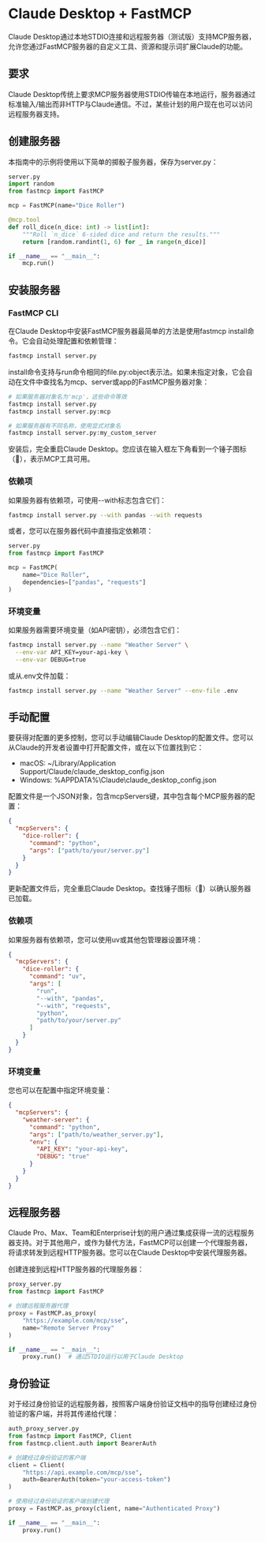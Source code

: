 # Claude Desktop + FastMCP

Claude Desktop通过本地STDIO连接和远程服务器（测试版）支持MCP服务器，允许您通过FastMCP服务器的自定义工具、资源和提示词扩展Claude的功能。

## 要求
Claude Desktop传统上要求MCP服务器使用STDIO传输在本地运行，服务器通过标准输入/输出而非HTTP与Claude通信。不过，某些计划的用户现在也可以访问远程服务器支持。

## 创建服务器
本指南中的示例将使用以下简单的掷骰子服务器，保存为server.py：
```python
server.py
import random
from fastmcp import FastMCP

mcp = FastMCP(name="Dice Roller")

@mcp.tool
def roll_dice(n_dice: int) -> list[int]:
    """Roll `n_dice` 6-sided dice and return the results."""
    return [random.randint(1, 6) for _ in range(n_dice)]

if __name__ == "__main__":
    mcp.run()
```

## 安装服务器
### FastMCP CLI
在Claude Desktop中安装FastMCP服务器最简单的方法是使用fastmcp install命令。它会自动处理配置和依赖管理：
```bash
fastmcp install server.py
```

install命令支持与run命令相同的file.py:object表示法。如果未指定对象，它会自动在文件中查找名为mcp、server或app的FastMCP服务器对象：
```bash
# 如果服务器对象名为'mcp'，这些命令等效
fastmcp install server.py
fastmcp install server.py:mcp

# 如果服务器有不同名称，使用显式对象名
fastmcp install server.py:my_custom_server
```

安装后，完全重启Claude Desktop。您应该在输入框左下角看到一个锤子图标（🔨），表示MCP工具可用。

### 依赖项
如果服务器有依赖项，可使用--with标志包含它们：
```bash
fastmcp install server.py --with pandas --with requests
```

或者，您可以在服务器代码中直接指定依赖项：
```python
server.py
from fastmcp import FastMCP

mcp = FastMCP(
    name="Dice Roller",
    dependencies=["pandas", "requests"]
)
```

### 环境变量
如果服务器需要环境变量（如API密钥），必须包含它们：
```bash
fastmcp install server.py --name "Weather Server" \
  --env-var API_KEY=your-api-key \
  --env-var DEBUG=true
```

或从.env文件加载：
```bash
fastmcp install server.py --name "Weather Server" --env-file .env
```

## 手动配置
要获得对配置的更多控制，您可以手动编辑Claude Desktop的配置文件。您可以从Claude的开发者设置中打开配置文件，或在以下位置找到它：

- macOS: ~/Library/Application Support/Claude/claude_desktop_config.json
- Windows: %APPDATA%\Claude\claude_desktop_config.json

配置文件是一个JSON对象，包含mcpServers键，其中包含每个MCP服务器的配置：
```json
{
  "mcpServers": {
    "dice-roller": {
      "command": "python",
      "args": ["path/to/your/server.py"]
    }
  }
}
```

更新配置文件后，完全重启Claude Desktop。查找锤子图标（🔨）以确认服务器已加载。

### 依赖项
如果服务器有依赖项，您可以使用uv或其他包管理器设置环境：
```json
{
  "mcpServers": {
    "dice-roller": {
      "command": "uv",
      "args": [
        "run",
        "--with", "pandas",
        "--with", "requests", 
        "python",
        "path/to/your/server.py"
      ]
    }
  }
}
```

### 环境变量
您也可以在配置中指定环境变量：
```json
{
  "mcpServers": {
    "weather-server": {
      "command": "python",
      "args": ["path/to/weather_server.py"],
      "env": {
        "API_KEY": "your-api-key",
        "DEBUG": "true"
      }
    }
  }
}
```

## 远程服务器
Claude Pro、Max、Team和Enterprise计划的用户通过集成获得一流的远程服务器支持。对于其他用户，或作为替代方法，FastMCP可以创建一个代理服务器，将请求转发到远程HTTP服务器。您可以在Claude Desktop中安装代理服务器。

创建连接到远程HTTP服务器的代理服务器：
```python
proxy_server.py
from fastmcp import FastMCP

# 创建远程服务器代理
proxy = FastMCP.as_proxy(
    "https://example.com/mcp/sse", 
    name="Remote Server Proxy"
)

if __name__ == "__main__":
    proxy.run()  # 通过STDIO运行以用于Claude Desktop
```

## 身份验证
对于经过身份验证的远程服务器，按照客户端身份验证文档中的指导创建经过身份验证的客户端，并将其传递给代理：
```python
auth_proxy_server.py
from fastmcp import FastMCP, Client
from fastmcp.client.auth import BearerAuth

# 创建经过身份验证的客户端
client = Client(
    "https://api.example.com/mcp/sse",
    auth=BearerAuth(token="your-access-token")
)

# 使用经过身份验证的客户端创建代理
proxy = FastMCP.as_proxy(client, name="Authenticated Proxy")

if __name__ == "__main__":
    proxy.run()
```